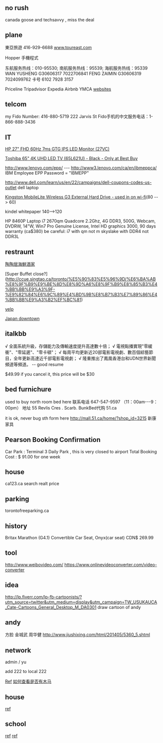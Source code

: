 
## no rush

canada goose   and   techsavvy  ,  miss the deal

## plane

東亞旅遊 416-929-6688 www.toureast.com

Hopper 手機程式

东航服务热线：010-95530; 南航服务热线：95539; 海航服务热线：95339
WAN   YUSHENG G30606317   7022706841
FENG   ZAIMIN G30606319   7024099762
卡号 6102 7928 3157


Priceline  Tripadvisor  Expedia  Airbnb  YMCA
[websites](https://www.zhihu.com/question/21552311/answer/24307949)

## telcom

my Fido Number: 416-880-5719
222 Jarvis St
Fido手机的中文服务电话：1-866-888-3436

## IT

[HP 27" FHD 60Hz 7ms GTG IPS LED Monitor (27VC) ]($179.99)

[Toshiba 65" 4K UHD LED TV (65L621U) - Black - Only at Best Buy]($999.99)

http://www.lenovo.com/epp/  ---  http://www3.lenovo.com/ca/en/ibmeppca/  
IBM Employee EPP Password = "IBMEPP"

http://www.dell.com/learn/us/en/22/campaigns/dell-coupons-codes-us-outlet
dell laptop


[Kingston MobileLite Wireless G3 External Hard Drive - used in on wi-fi](http://www.thesource.ca/en-ca/computers-and-tablets/hard-drives-and-storage/hard-drives/kingston-mobilelite-wireless-g3-external-hard-drive---white/p/108047058)(80 --> 60)

kindel whitepaper  140-->120


HP 8460P Laptop i7 2670qm Quadcore 2.2Ghz, 4G DDR3, 500G, Webcam, DVDRW, 14"W, Win7 Pro Genuine License, Intel HD graphics 3000, 90 days warranty     (ca$380)
be careful:  i7 with qm not m
skyslake with DDR4 not DDR3L


## restraunt

[陶陶居海鮮酒家](http://ad.singtao.ca/%E9%A4%90%E5%BB%B3%E9%A3%AE%E9%A3%9F/%E9%A4%90%E5%BB%B3%E9%85%92%E6%A8%93/50749-%E9%99%B6%E9%99%B6%E5%B1%85%E6%B5%B7%E9%AE%AE%E9%85%92%E5%AE%B6/)

[Super Buffet close?]
(http://ccue.singtao.ca/toronto/%E5%90%83%E5%96%9D/%E6%BA%AB%E8%9F%B9%E9%BE%8D%E8%9D%A6%E8%9F%B9%E8%85%B3%E4%BB%BB%E9%A3%9F-%E9%82%84%E6%9C%89%E4%BD%9B%E8%B7%B3%E7%89%86%E4%BB%BB%E9%A3%B2%EF%BC%81)

[yelp](https://www.yelp.ca/biz/super-buffet-scarborough)

[Japan downtown](http://www.narcity.com/toronto/japans-pablo-cheese-tarts-is-opening-a-toronto-location-and-we-are-freaking-out/#)


## italkbb

√ 全面系統升級，存儲能力及傳輸速度提升高達數十倍；
√ 電視點播實現"零緩衝"、"零延遲"、"零卡頓"；
√ 每周平均更新近20部電影電視劇、數百個綜藝節目，全年更新高達近千部電影電視劇；
√ 隆重推出了鳳凰香港台和UDN世界新聞頻道等頻道。
-- good resume

$49.99  if you cancel it, this price will be $30

## bed furnichure

used to buy north room bed here
联系电话 647-547-9597 （11：00am---9：00pm）
地址 55 Revlis Cres . Scarb.
BunkBed代购 51.ca

it is ok, never bug sth form here
http://mall.51.ca/home/?shop_id=3215  新康家具


## Pearson Booking Confirmation

Car Park :  Terminal 3 Daily Park , this is very closed to airport
Total Booking Cost :    $ 91.00  for one week

## house

ca123.ca  search realt price

## parking

torontofreeparking.ca

## history

Britax Marathon (G4.1) Convertible Car Seat, Onyx(car seat)    CDN$ 269.99



## tool

http://www.weibovideo.com/
https://www.onlinevideoconverter.com/video-converter

## idea
http://lp.fiverr.com/lp-fb-cartoonists/?utm_source=twitter&utm_medium=display&utm_campaign=TW_USUKAUCA_Cate-Cartoons_General_Desktop_M_DA0301  draw cartoon of andy


## andy

方脸 金城武 周华健  http://www.jiushixing.com/html/201405/5360_5.shtml

## network

admin / yu

add 222 to local 222

[Ref](https://www.ncf.ca/ncf/support/wiki/Modem_Configuration_(DSL)_SmartRG_SR505N)
[如何查看是否有木马](http://jingyan.baidu.com/article/77b8dc7fc924636174eab6fe.html)

## house

[ref](http://ccue.singtao.ca/toronto/howto/%E6%94%B6%E8%97%8F%EF%BC%81%E3%80%8C%E6%88%BF%E5%B1%8B%E7%B6%AD%E4%BF%AE%E6%99%82%E9%96%93%E8%A1%A8%E3%80%8D)

## school

[ref](https://weknowtoronto.wordpress.com/%E5%AD%A6%E5%8C%BA/%E5%A6%82%E4%BD%95%E9%80%89%E6%8B%A9%E5%A4%9A%E4%BC%A6%E5%A4%9A%E5%B0%8F%E5%AD%A6%E5%A5%BD%E5%AD%A6%E5%8C%BA%EF%BC%9F/)
[ref](http://www.tdsb.on.ca/Findyour/School/Byaddress.aspx)


